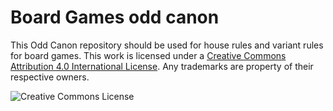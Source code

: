 # Board Games odd canon

This Odd Canon repository should be used for house rules and variant rules for board games. This work is licensed under a [Creative Commons Attribution 4.0 International License](http://creativecommons.org/licenses/by/4.0/). Any trademarks are property of their respective owners.

![Creative Commons License](https://i.creativecommons.org/l/by/4.0/88x31.png)